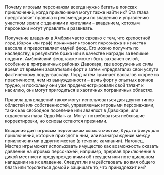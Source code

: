 Почему игровым персонажам всегда нужно бегать в поисках приключений, когда приключения могут также найти их? Эта глава представляет правила и рекомендации по владению и управлению участком земли с зданиями и жителями – владением, которым персонажи могут управлять и развивать.

Получение владения в Амбрии часто связано с тем, что крепостной лорд (барон или граф) принимает игрового персонажа в качестве вассала и предоставляет ему/ей феод. Его можно получить по наследству, в результате брака или в качестве награды за великие подвиги. Амбрийский феод также может быть захвачен силой, особенно в приграничных районах Давокара, где вооруженные силы время от времени захватывали форт и затем «предлагали» свои услуги фактическому лорду-вассалу. Лорд затем признает вассалов скорее из практичности, чем из вынужденности – взять форт у опытных воинов трудно, и поскольку они уже продемонстрировали свой талант к насилию, они могут пригодиться в хаотичных пограничных областях.

Правила для владений также могут использоваться для других типов областей или собственностей, управляемых игровыми персонажами, таких как свободное поселение или аванпост в Давокаре, или отдаленная глава Ордо Магика. Могут потребоваться небольшие корректировки, но основы остаются прежними.

Владение дает игровым персонажам связь с местом, будь то фокус для приключений, которые приходят к ним, или вознаграждение между приключениями в других местах (в течение кампании). Наконец, Мастер игры может использовать имущество как возможность оказать давление на игровых персонажей, например, прервав приключение в дикой местности предупреждениями об текущем или потенциальном нападении на их владение. Следует ли им действовать во имя общего блага или торопиться домой и защищать то, что принадлежит им?